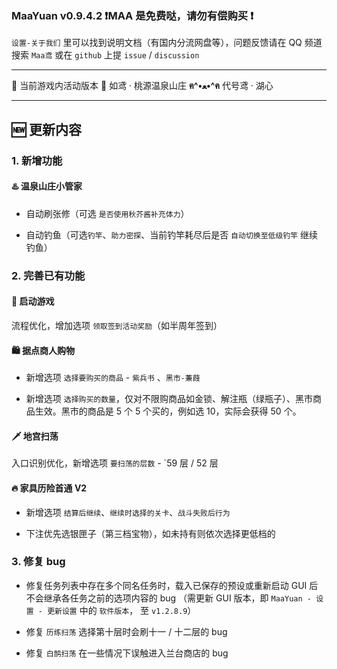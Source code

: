 ### **MaaYuan v0.9.4.2 ❗MAA 是免费哒，请勿有偿购买 ❗**

`设置-关于我们` 里可以找到说明文档（有国内分流网盘等），问题反馈请在 QQ 频道搜索 `Maa鸢` 或在 `github` 上提 `issue` / `discussion`

---

🐾 当前游戏内活动版本 🐾 如鸢 · 桃源温泉山庄 **ฅ^•ﻌ•^ฅ** 代号鸢 · 湖心

---

## 🆕 更新内容

### 1. **新增功能**

#### ♨️ **温泉山庄小管家**

- 自动刷张修（可选 `是否使用秋芥酱补充体力`）

- 自动钓鱼（可选`钓竿`、`助力密探`、当前钓竿耗尽后是否 `自动切换至低级钓竿` 继续钓鱼）

### 2. **完善已有功能**

#### 🚀 **启动游戏**

流程优化，增加选项 `领取签到活动奖励`（如半周年签到）

#### 🛍️ **据点商人购物**

- 新增选项 `选择要购买的商品` - `紫兵书` 、`黑市-蒹葭`

- 新增选项 `选择购买的数量`，仅对不限购商品如金锁、解注瓶（绿瓶子）、黑市商品生效。黑市的商品是 5 个 5 个买的，例如选 10，实际会获得 50 个。

#### 🗡 **地宫扫荡**

入口识别优化，新增选项 `要扫荡的层数` - `59 层 / 52 层

#### 🔥 **家具历险首通 V2**

- 新增选项 `结算后继续`、`继续时选择的关卡`、`战斗失败后行为`

- 下注优先选银匣子（第三档宝物），如未持有则依次选择更低档的

### 3. **修复 bug**

- 修复任务列表中存在多个同名任务时，载入已保存的预设或重新启动 GUI 后不会继承各任务之前的选项内容的 bug （需更新 GUI 版本，即 `MaaYuan - 设置 - 更新设置` 中的 `软件版本`， 至 `v1.2.8.9`）

- 修复 `历练扫荡` 选择第十层时会刷十一 / 十二层的 bug

- 修复 `白鹄扫荡` 在一些情况下误触进入兰台商店的 bug
